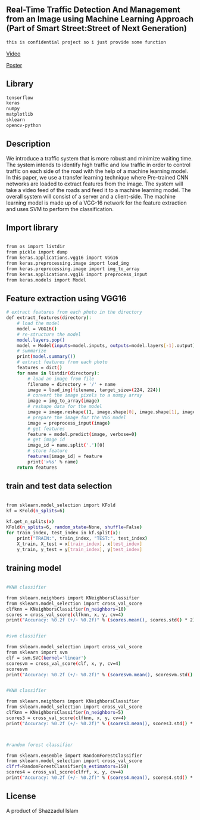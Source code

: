                                                    
  <!--[![Backers on Open Collective](https://opencollective.com/nest/backers/badge.svg)](https://opencollective.com/nest#backer)
  [![Sponsors on Open Collective](https://opencollective.com/nest/sponsors/badge.svg)](https://opencollective.com/nest#sponsor)-->
## Real-Time Traffic Detection And Management from an Image using Machine Learning Approach (Part of Smart Street:Street of Next Generation)
```bash
this is confidential project so i just provide some function

```
<p>
<a href="https://drive.google.com/file/d/1HX2p9uDoUI-qqHLXU-eCepNC6aVT3q7g/view" target="_blank">Video</a>
</p>
<p>
<a href="https://drive.google.com/file/d/1vcpDvDnOvZFKNANMCl8xO_lEOCRvyk0M/view" target="_blank">Poster</a>
</p>

## Library
```bash
tensorflow
keras
numpy
matplotlib
sklearn
opencv-python
```
## Description

We introduce a traffic system that is more robust and minimize waiting time. The system intends to identify high traffic and low traffic in order to control traffic on each side of the road with the help of a machine learning model. In this paper, we use a transfer learning technique where Pre-trained CNN networks are loaded to extract features from the image. The system will take a video feed of the roads and feed it to a machine learning model. The overall system will consist of a server and a client-side. The machine learning model is made up of a VGG-16 network for the feature extraction and uses SVM to perform the classification.

## Import library

```bash

from os import listdir
from pickle import dump
from keras.applications.vgg16 import VGG16
from keras.preprocessing.image import load_img
from keras.preprocessing.image import img_to_array
from keras.applications.vgg16 import preprocess_input
from keras.models import Model
```

## Feature extraction using VGG16

```bash
# extract features from each photo in the directory
def extract_features(directory):
	# load the model
	model = VGG16()
	# re-structure the model
	model.layers.pop()
	model = Model(inputs=model.inputs, outputs=model.layers[-1].output)
	# summarize
	print(model.summary())
	# extract features from each photo
	features = dict()
	for name in listdir(directory):
		# load an image from file
		filename = directory + '/' + name
		image = load_img(filename, target_size=(224, 224))
		# convert the image pixels to a numpy array
		image = img_to_array(image)
		# reshape data for the model
		image = image.reshape((1, image.shape[0], image.shape[1], image.shape[2]))
		# prepare the image for the VGG model
		image = preprocess_input(image)
		# get features
		feature = model.predict(image, verbose=0)
		# get image id
		image_id = name.split('.')[0]
		# store feature
		features[image_id] = feature
		print('>%s' % name)
	return features
```

## train and test data selection

```bash
  
from sklearn.model_selection import KFold
kf = KFold(n_splits=6)

kf.get_n_splits(x)
KFold(n_splits=6, random_state=None, shuffle=False)
for train_index, test_index in kf.split(x):
    print("TRAIN:", train_index, "TEST:", test_index)
    X_train, X_test = x[train_index], x[test_index]
    y_train, y_test = y[train_index], y[test_index]

```

## training model

```bash
  
#KNN classifier

from sklearn.neighbors import KNeighborsClassifier
from sklearn.model_selection import cross_val_score
clfknn = KNeighborsClassifier(n_neighbors=10)
scores = cross_val_score(clfknn, x, y, cv=4)
print("Accuracy: %0.2f (+/- %0.2f)" % (scores.mean(), scores.std() * 2))


#svm classifier

from sklearn.model_selection import cross_val_score
from sklearn import svm
clf = svm.SVC(kernel='linear')
scoresvm = cross_val_score(clf, x, y, cv=4)
scoresvm
print("Accuracy: %0.2f (+/- %0.2f)" % (scoresvm.mean(), scoresvm.std() * 2))


#KNN classifier

from sklearn.neighbors import KNeighborsClassifier
from sklearn.model_selection import cross_val_score
clfknn = KNeighborsClassifier(n_neighbors=5)
scores3 = cross_val_score(clfknn, x, y, cv=4)
print("Accuracy: %0.2f (+/- %0.2f)" % (scores3.mean(), scores3.std() * 2))



#random forest classifier

from sklearn.ensemble import RandomForestClassifier
from sklearn.model_selection import cross_val_score
clfrf=RandomForestClassifier(n_estimators=150)
scores4 = cross_val_score(clfrf, x, y, cv=4)
print("Accuracy: %0.2f (+/- %0.2f)" % (scores4.mean(), scores4.std() * 2))

```

## License
A product of Shazzadul Islam
